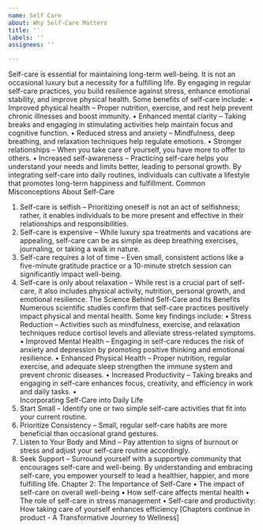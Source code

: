 ```yaml
---
name: Self Care
about: Why Self-Care Matters
title: ''
labels: ''
assignees: ''

---
```


Self-care is essential for maintaining long-term well-being. It is not an occasional luxury but a necessity for a fulfilling life. By engaging in regular self-care practices, you build resilience against stress, enhance emotional stability, and improve physical health.
Some benefits of self-care include:
•	Improved physical health – Proper nutrition, exercise, and rest help prevent chronic illnesses and boost immunity.
•	Enhanced mental clarity – Taking breaks and engaging in stimulating activities help maintain focus and cognitive function.
•	Reduced stress and anxiety – Mindfulness, deep breathing, and relaxation techniques help regulate emotions.
•	Stronger relationships – When you take care of yourself, you have more to offer to others.
•	Increased self-awareness – Practicing self-care helps you understand your needs and limits better, leading to personal growth.
By integrating self-care into daily routines, individuals can cultivate a lifestyle that promotes long-term happiness and fulfillment.
Common Misconceptions About Self-Care
1.	Self-care is selfish – Prioritizing oneself is not an act of selfishness; rather, it enables individuals to be more present and effective in their relationships and responsibilities.
2.	Self-care is expensive – While luxury spa treatments and vacations are appealing, self-care can be as simple as deep breathing exercises, journaling, or taking a walk in nature.
3.	Self-care requires a lot of time – Even small, consistent actions like a five-minute gratitude practice or a 10-minute stretch session can significantly impact well-being.
4.	Self-care is only about relaxation – While rest is a crucial part of self-care, it also includes physical activity, nutrition, personal growth, and emotional resilience.
The Science Behind Self-Care and Its Benefits
Numerous scientific studies confirm that self-care practices positively impact physical and mental health. Some key findings include:
•	Stress Reduction – Activities such as mindfulness, exercise, and relaxation techniques reduce cortisol levels and alleviate stress-related symptoms.
•	Improved Mental Health – Engaging in self-care reduces the risk of anxiety and depression by promoting positive thinking and emotional resilience.
•	Enhanced Physical Health – Proper nutrition, regular exercise, and adequate sleep strengthen the immune system and prevent chronic diseases.
•	Increased Productivity – Taking breaks and engaging in self-care enhances focus, creativity, and efficiency in work and daily tasks.
•	
Incorporating Self-Care into Daily Life
1.	Start Small – Identify one or two simple self-care activities that fit into your current routine.
2.	Prioritize Consistency – Small, regular self-care habits are more beneficial than occasional grand gestures.
3.	Listen to Your Body and Mind – Pay attention to signs of burnout or stress and adjust your self-care routine accordingly.
4.	Seek Support – Surround yourself with a supportive community that encourages self-care and well-being.
By understanding and embracing self-care, you empower yourself to lead a healthier, happier, and more fulfilling life.
Chapter 2: The Importance of Self-Care
•	The impact of self-care on overall well-being
•	How self-care affects mental health
•	The role of self-care in stress management
•	Self-care and productivity: How taking care of yourself enhances efficiency
[Chapters continue in product - A Transformative Journey to Wellness]
